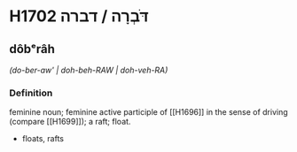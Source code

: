# H1702 דֹּבְרָה / דברה

## dôbᵉrâh

_(do-ber-aw' | doh-beh-RAW | doh-veh-RA)_

### Definition

feminine noun; feminine active participle of [[H1696]] in the sense of driving (compare [[H1699]]); a raft; float.

- floats, rafts
